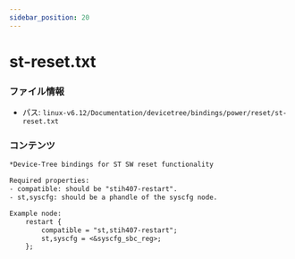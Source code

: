 ```yaml
---
sidebar_position: 20
---
```

# st-reset.txt

### ファイル情報

- パス: `linux-v6.12/Documentation/devicetree/bindings/power/reset/st-reset.txt`

### コンテンツ

```txt
*Device-Tree bindings for ST SW reset functionality

Required properties:
- compatible: should be "stih407-restart".
- st,syscfg: should be a phandle of the syscfg node.

Example node:
	restart {
		compatible = "st,stih407-restart";
		st,syscfg = <&syscfg_sbc_reg>;
	};

```
